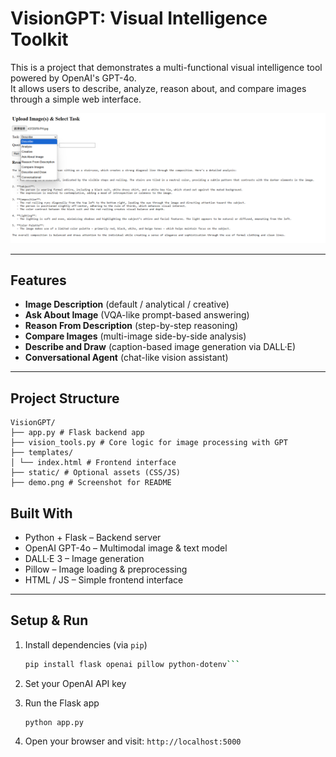 # VisionGPT: Visual Intelligence Toolkit

This is a project that demonstrates a multi-functional visual intelligence tool powered by OpenAI's GPT-4o.  
It allows users to describe, analyze, reason about, and compare images through a simple web interface.

![Demo](demo.png)

---

## Features

- **Image Description** (default / analytical / creative)
- **Ask About Image** (VQA-like prompt-based answering)
- **Reason From Description** (step-by-step reasoning)
- **Compare Images** (multi-image side-by-side analysis)
- **Describe and Draw** (caption-based image generation via DALL·E)
- **Conversational Agent** (chat-like vision assistant)

---

## Project Structure
```
VisionGPT/
├── app.py # Flask backend app
├── vision_tools.py # Core logic for image processing with GPT
├── templates/
│ └── index.html # Frontend interface
├── static/ # Optional assets (CSS/JS)
├── demo.png # Screenshot for README
```

## Built With

- Python + Flask – Backend server
- OpenAI GPT-4o – Multimodal image & text model
- DALL·E 3 – Image generation
- Pillow – Image loading & preprocessing
- HTML / JS – Simple frontend interface

---

## Setup & Run

1. Install dependencies (via `pip`)
   ```bash
   pip install flask openai pillow python-dotenv```
   
2. Set your OpenAI API key

3. Run the Flask app
   ```
   python app.py
   ```

4. Open your browser and visit: `http://localhost:5000`
